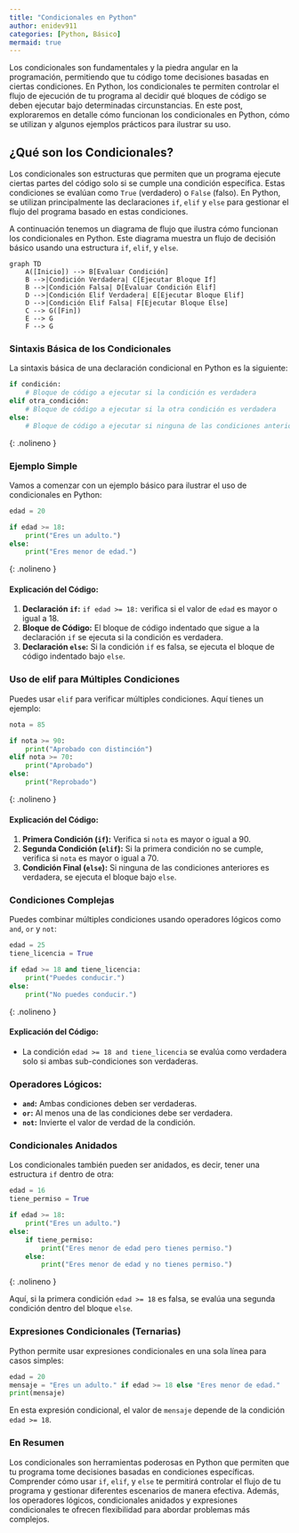 ```yaml
---
title: "Condicionales en Python"
author: enidev911
categories: [Python, Básico]
mermaid: true
---
```


Los condicionales son fundamentales y la piedra angular en la programación, permitiendo que tu código tome decisiones basadas en ciertas condiciones. En Python, los condicionales te permiten controlar el flujo de ejecución de tu programa al decidir qué bloques de código se deben ejecutar bajo determinadas circunstancias. En este post, exploraremos en detalle cómo funcionan los condicionales en Python, cómo se utilizan y algunos ejemplos prácticos para ilustrar su uso.

## ¿Qué son los Condicionales?

Los condicionales son estructuras que permiten que un programa ejecute ciertas partes del código solo si se cumple una condición específica. Estas condiciones se evalúan como `True` (verdadero) o `False` (falso). En Python, se utilizan principalmente las declaraciones `if`, `elif` y `else` para gestionar el flujo del programa basado en estas condiciones.

A continuación tenemos un diagrama de flujo que ilustra cómo funcionan los condicionales en Python. Este diagrama muestra un flujo de decisión básico usando una estructura `if`, `elif`, y `else`.

```mermaid
graph TD
    A([Inicio]) --> B[Evaluar Condición]
    B -->|Condición Verdadera| C[Ejecutar Bloque If]
    B -->|Condición Falsa| D[Evaluar Condición Elif]
    D -->|Condición Elif Verdadera| E[Ejecutar Bloque Elif]
    D -->|Condición Elif Falsa| F[Ejecutar Bloque Else]
    C --> G([Fin])
    E --> G
    F --> G
```

### Sintaxis Básica de los Condicionales

La sintaxis básica de una declaración condicional en Python es la siguiente:

```python
if condición:
    # Bloque de código a ejecutar si la condición es verdadera
elif otra_condición:
    # Bloque de código a ejecutar si la otra condición es verdadera
else:
    # Bloque de código a ejecutar si ninguna de las condiciones anteriores es verdadera
```
{: .nolineno }

### Ejemplo Simple

Vamos a comenzar con un ejemplo básico para ilustrar el uso de condicionales en Python:

```python
edad = 20

if edad >= 18:
    print("Eres un adulto.")
else:
    print("Eres menor de edad.")
```
{: .nolineno }


#### Explicación del Código:

1. **Declaración `if`:** `if edad >= 18:` verifica si el valor de `edad` es mayor o igual a 18.
2. **Bloque de Código:** El bloque de código indentado que sigue a la declaración `if` se ejecuta si la condición es verdadera.
3. **Declaración `else`:** Si la condición `if` es falsa, se ejecuta el bloque de código indentado bajo `else`.

### Uso de elif para Múltiples Condiciones

Puedes usar `elif` para verificar múltiples condiciones. Aquí tienes un ejemplo:

```python
nota = 85

if nota >= 90:
    print("Aprobado con distinción")
elif nota >= 70:
    print("Aprobado")
else:
    print("Reprobado")
```
{: .nolineno }

#### Explicación del Código:


1. **Primera Condición (`if`):** Verifica si `nota` es mayor o igual a 90.
2. **Segunda Condición (`elif`):** Si la primera condición no se cumple, verifica si `nota` es mayor o igual a 70.
3. **Condición Final (`else`):** Si ninguna de las condiciones anteriores es verdadera, se ejecuta el bloque bajo `else`.

### Condiciones Complejas

Puedes combinar múltiples condiciones usando operadores lógicos como `and`, `or` y `not`:

```python
edad = 25
tiene_licencia = True

if edad >= 18 and tiene_licencia:
    print("Puedes conducir.")
else:
    print("No puedes conducir.")
```
{: .nolineno }

#### Explicación del Código:

- La condición `edad >= 18 and tiene_licencia` se evalúa como verdadera solo si ambas sub-condiciones son verdaderas.

### Operadores Lógicos:

- **`and`:** Ambas condiciones deben ser verdaderas.
- **`or`:** Al menos una de las condiciones debe ser verdadera.
- **`not`:** Invierte el valor de verdad de la condición.

### Condicionales Anidados

Los condicionales también pueden ser anidados, es decir, tener una estructura `if` dentro de otra:

```python
edad = 16
tiene_permiso = True

if edad >= 18:
    print("Eres un adulto.")
else:
    if tiene_permiso:
        print("Eres menor de edad pero tienes permiso.")
    else:
        print("Eres menor de edad y no tienes permiso.")
```
{: .nolineno }

Aquí, si la primera condición `edad >= 18` es falsa, se evalúa una segunda condición dentro del bloque `else`.

### Expresiones Condicionales (Ternarias)

Python permite usar expresiones condicionales en una sola línea para casos simples:

```python
edad = 20
mensaje = "Eres un adulto." if edad >= 18 else "Eres menor de edad."
print(mensaje)
```

En esta expresión condicional, el valor de `mensaje` depende de la condición `edad >= 18`.

### En Resumen

Los condicionales son herramientas poderosas en Python que permiten que tu programa tome decisiones basadas en condiciones específicas. Comprender cómo usar `if`, `elif`, y `else` te permitirá controlar el flujo de tu programa y gestionar diferentes escenarios de manera efectiva. Además, los operadores lógicos, condicionales anidados y expresiones condicionales te ofrecen flexibilidad para abordar problemas más complejos.
